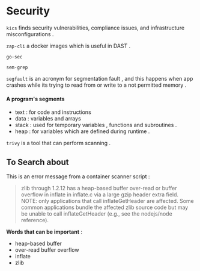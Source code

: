 # Security

`kics` finds security vulnerabilities, compliance issues, and infrastructure misconfigurations .

`zap-cli` a docker images which is useful in  DAST .

`go-sec` 

`sem-grep`

`segfault` is an acronym for segmentation fault , and this happens when app crashes while its trying to read from or write to a not permitted memory . 

#### A program's segments
* text : for code and instructions 
* data : variables and arrays 
* stack : used for temporary variables , functions and subroutines . 
* heap : for variables which are defined during runtime . 


`trivy` is a tool that can perform scanning . 

## To Search about

This is an error message from a container scanner script :

> zlib through 1.2.12 has a heap-based buffer over-read or buffer overflow in inflate in inflate.c via a large gzip header extra field. NOTE: only applications that call inflateGetHeader are affected. Some common applications bundle the affected zlib source code but may be unable to call inflateGetHeader (e.g., see the nodejs/node reference).

**Words that can be important** :
* heap-based buffer
* over-read buffer overflow
* inflate
* zlib

